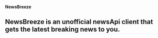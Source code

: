 #### NewsBreeze
## NewsBreeze is an unofficial newsApi client that gets the latest breaking news to you.

